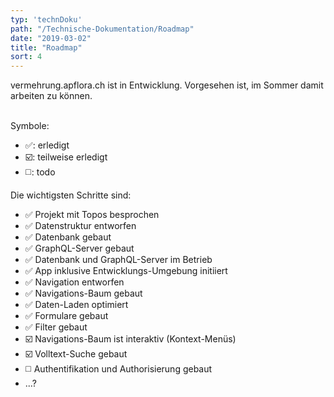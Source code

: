 ```yaml
---
typ: 'technDoku'
path: "/Technische-Dokumentation/Roadmap"
date: "2019-03-02"
title: "Roadmap"
sort: 4
---
```


vermehrung.apflora.ch ist in Entwicklung. Vorgesehen ist, im Sommer damit arbeiten zu können.<br/><br/>

Symbole:
* :white_check_mark:: erledigt
* :ballot_box_with_check:: teilweise erledigt
* :white_medium_square:: todo

Die wichtigsten Schritte sind:

- :white_check_mark: Projekt mit Topos besprochen
- :white_check_mark: Datenstruktur entworfen
- :white_check_mark: Datenbank gebaut
- :white_check_mark: GraphQL-Server gebaut
- :white_check_mark: Datenbank und GraphQL-Server im Betrieb
- :white_check_mark: App inklusive Entwicklungs-Umgebung initiiert
- :white_check_mark: Navigation entworfen
- :white_check_mark: Navigations-Baum gebaut
- :white_check_mark: Daten-Laden optimiert
- :white_check_mark: Formulare gebaut
- :white_check_mark: Filter gebaut
- :ballot_box_with_check: Navigations-Baum ist interaktiv (Kontext-Menüs)
- :ballot_box_with_check: Volltext-Suche gebaut
- :white_medium_square: Authentifikation und Authorisierung gebaut
- ...?